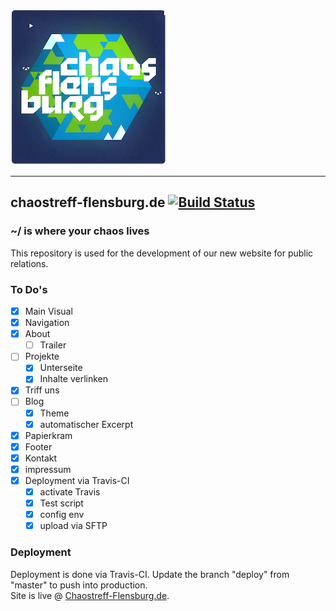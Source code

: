 ![Logo Chaostreff Flensburg](./doc/logo.png)

---
## chaostreff-flensburg.de [![Build Status](https://travis-ci.org/chaostreff-flensburg/website.svg?branch=deploy)](https://travis-ci.org/chaostreff-flensburg/website)
### ~/ is where your chaos lives
This repository is used for the development of our new website for public relations.


### To Do's

- [x] Main Visual
- [x] Navigation
- [x] About
  - [ ] Trailer
- [ ] Projekte
  - [x] Unterseite
  - [x] Inhalte verlinken
- [x] Triff uns
- [ ] Blog
  - [x] Theme
  - [x] automatischer Excerpt
- [x] Papierkram
- [x] Footer
- [x] Kontakt
- [x] impressum
- [x] Deployment via Travis-CI
  - [x] activate Travis
  - [x] Test script
  - [x] config env
  - [x] upload via SFTP

### Deployment

Deployment is done via Travis-CI. Update the branch "deploy" from "master" to push into production.  
Site is live @ [Chaostreff-Flensburg.de](http://chaostreff-flensburg.de).
